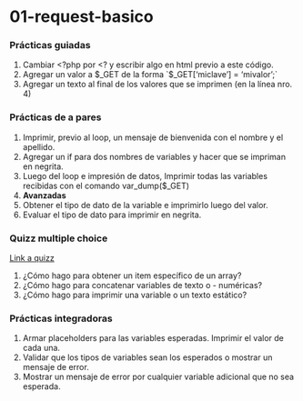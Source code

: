 # 01-request-basico

### Prácticas guiadas
1. Cambiar <?php por <? y escribir algo en html previo a este código.
2. Agregar un valor a $_GET de la forma `$_GET[‘miclave’] = ‘mivalor’;`
3. Agregar un texto al final de los valores que se imprimen (en la línea nro. 4)

### Prácticas de a pares
1. Imprimir, previo al loop, un mensaje de bienvenida con el nombre y el apellido.
1. Agregar un if para dos nombres de variables y hacer que se impriman en negrita.
1. Luego del loop e impresión de datos, Imprimir todas las variables recibidas con el comando var_dump($_GET)
1. **Avanzadas**
  1. Obtener el tipo de dato de la variable e imprimirlo luego del valor.
  1. Evaluar el tipo de dato para imprimir en negrita.

### Quizz multiple choice
[Link a quizz](http://www.google.com)
1. ¿Cómo hago para obtener un item específico de un array?
1. ¿Cómo hago para concatenar variables de texto o - numéricas?
1. ¿Cómo hago para imprimir una variable o un texto estático?

### Prácticas integradoras
1. Armar placeholders para las variables esperadas. Imprimir el valor de cada una.
1. Validar que los tipos de variables sean los esperados o mostrar un mensaje de error.
1. Mostrar un mensaje de error por cualquier variable adicional que no sea esperada.
